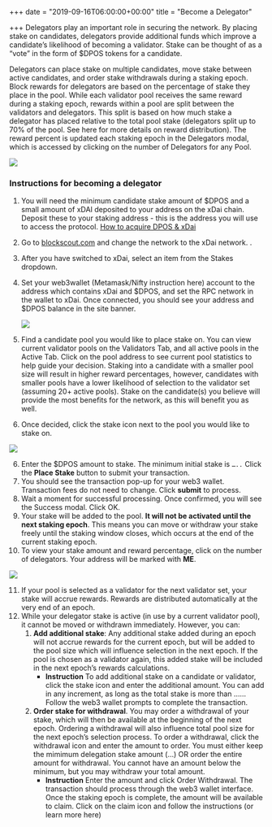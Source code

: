 +++
date = "2019-09-16T06:00:00+00:00"
title = "Become a Delegator"

+++
Delegators play an important role in securing the network. By placing stake on candidates, delegators provide additional funds which improve a candidate’s likelihood of becoming a validator. Stake can be thought of as a “vote” in the form of $DPOS tokens for a candidate.

Delegators can place stake on multiple candidates, move stake between active candidates, and order stake withdrawals during a staking epoch. Block rewards for delegators are based on the percentage of stake they place in the pool. While each validator pool receives the same reward during a staking epoch, rewards within a pool are split between the validators and delegators. This split is based on how much stake a delegator has placed relative to the total pool stake (delegators split up to 70% of the pool. See here for more details on reward distribution). The reward percent is updated each staking epoch in the Delegators modal, which is accessed by clicking on the number of Delegators for any Pool.

![](/uploads/d1.png)

### **Instructions for becoming a delegator**

1. You will need the minimum candidate stake amount of $DPOS and a small amount of xDAI deposited to your address on the xDai chain. Deposit these to your staking address - this is the address you will use to access the protocol. [How to acquire DPOS & xDai](https://forum.poa.network/t/acquire-dpos-and-xdai/2994)
2. Go to [blockscout.com](http://blockscout.com/) and change the network to the xDai network. .
3. After you have switched to xDai, select an item from the Stakes dropdown.
4. Set your web3wallet (Metamask/Nifty instruction here) account to the address which contains xDai and $DPOS, and set the RPC network in the wallet to xDai. Once connected, you should see your address and $DPOS balance in the site banner.

   ![](/uploads/d2.png)
5. Find a candidate pool you would like to place stake on. You can view current validator pools on the Validators Tab, and all active pools in the Active Tab. Click on the pool address to see current pool statistics to help guide your decision. Staking into a candidate with a smaller pool size will result in higher reward percentages, however, candidates with smaller pools have a lower likelihood of selection to the validator set (assuming 20+ active pools). Stake on the candidate(s) you believe will provide the most benefits for the network, as this will benefit you as well.
6. Once decided, click the stake icon next to the pool you would like to stake on.

![](/uploads/d3.png)

 6. Enter the $DPOS amount to stake. The minimum initial stake is `…..` Click the **Place Stake** button to submit your transaction.
 7. You should see the transaction pop-up for your web3 wallet. Transaction fees do not need to change. Click **submit** to process.
 8. Wait a moment for successful processing. Once confirmed, you will see the Success modal. Click OK.
 9. Your stake will be added to the pool. **It will not be activated until the next staking epoch**. This means you can move or withdraw your stake freely until the staking window closes, which occurs at the end of the current staking epoch.
10. To view your stake amount and reward percentage, click on the number of delegators. Your address will be marked with **ME**.

![](/uploads/d4.png)

11. If your pool is selected as a validator for the next validator set, your stake will accrue rewards. Rewards are distributed automatically at the very end of an epoch.
12. While your delegator stake is active (in use by a current validator pool), it cannot be moved or withdrawn immediately. However, you can:
    1. **Add additional stake**: Any additional stake added during an epoch will not accrue rewards for the current epoch, but will be added to the pool size which will influence selection in the next epoch. If the pool is chosen as a validator again, this added stake will be included in the next epoch’s rewards calculations.
       * **Instruction** To add additional stake on a candidate or validator, click the stake icon and enter the additional amount. You can add in any increment, as long as the total stake is more than …… Follow the web3 wallet prompts to complete the transaction.
    2. **Order stake for withdrawal**. You may order a withdrawal of your stake, which will then be available at the beginning of the next epoch. Ordering a withdrawal will also influence total pool size for the next epoch’s selection process. To order a withdrawal, click the withdrawal icon and enter the amount to order. You must either keep the mimimum delegation stake amount (…) OR order the entire amount for withdrawal. You cannot have an amount below the minimum, but you may withdraw your total amount.
       * **Instruction** Enter the amount and click Order Withdrawal. The transaction should process through the web3 wallet interface. Once the staking epoch is complete, the amount will be available to claim. Click on the claim icon and follow the instructions (or learn more here)